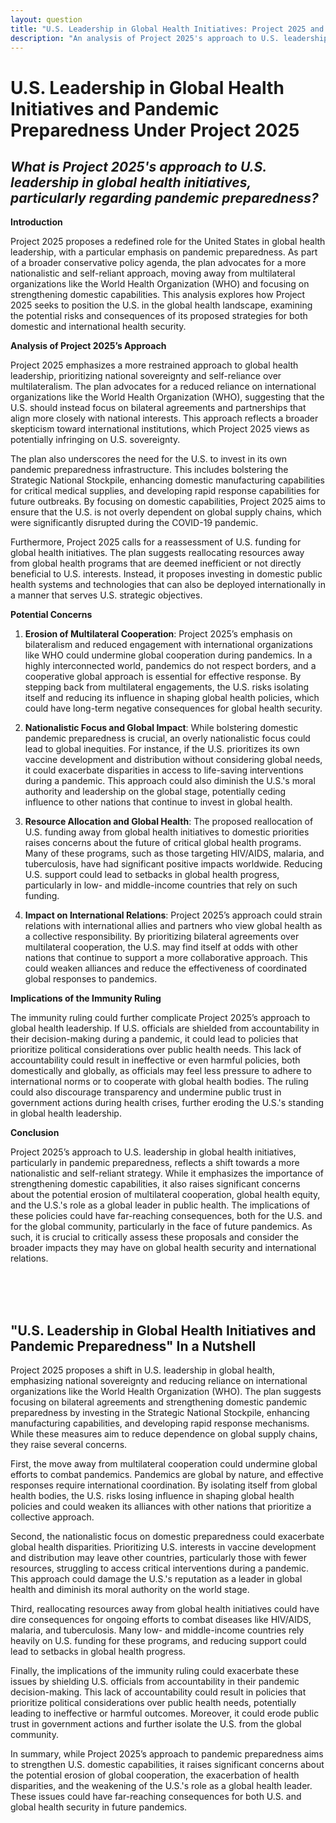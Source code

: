```yaml
---
layout: question
title: "U.S. Leadership in Global Health Initiatives: Project 2025 and Pandemic Preparedness"
description: "An analysis of Project 2025's approach to U.S. leadership in global health initiatives, focusing on pandemic preparedness, multilateral cooperation, and resource allocation."
---
```


# U.S. Leadership in Global Health Initiatives and Pandemic Preparedness Under Project 2025

## *What is Project 2025's approach to U.S. leadership in global health initiatives, particularly regarding pandemic preparedness?*

**Introduction**

Project 2025 proposes a redefined role for the United States in global health leadership, with a particular emphasis on pandemic preparedness. As part of a broader conservative policy agenda, the plan advocates for a more nationalistic and self-reliant approach, moving away from multilateral organizations like the World Health Organization (WHO) and focusing on strengthening domestic capabilities. This analysis explores how Project 2025 seeks to position the U.S. in the global health landscape, examining the potential risks and consequences of its proposed strategies for both domestic and international health security.

**Analysis of Project 2025’s Approach**

Project 2025 emphasizes a more restrained approach to global health leadership, prioritizing national sovereignty and self-reliance over multilateralism. The plan advocates for a reduced reliance on international organizations like the World Health Organization (WHO), suggesting that the U.S. should instead focus on bilateral agreements and partnerships that align more closely with national interests. This approach reflects a broader skepticism toward international institutions, which Project 2025 views as potentially infringing on U.S. sovereignty.

The plan also underscores the need for the U.S. to invest in its own pandemic preparedness infrastructure. This includes bolstering the Strategic National Stockpile, enhancing domestic manufacturing capabilities for critical medical supplies, and developing rapid response capabilities for future outbreaks. By focusing on domestic capabilities, Project 2025 aims to ensure that the U.S. is not overly dependent on global supply chains, which were significantly disrupted during the COVID-19 pandemic.

Furthermore, Project 2025 calls for a reassessment of U.S. funding for global health initiatives. The plan suggests reallocating resources away from global health programs that are deemed inefficient or not directly beneficial to U.S. interests. Instead, it proposes investing in domestic public health systems and technologies that can also be deployed internationally in a manner that serves U.S. strategic objectives.

**Potential Concerns**

1. **Erosion of Multilateral Cooperation**: Project 2025’s emphasis on bilateralism and reduced engagement with international organizations like WHO could undermine global cooperation during pandemics. In a highly interconnected world, pandemics do not respect borders, and a cooperative global approach is essential for effective response. By stepping back from multilateral engagements, the U.S. risks isolating itself and reducing its influence in shaping global health policies, which could have long-term negative consequences for global health security.

2. **Nationalistic Focus and Global Impact**: While bolstering domestic pandemic preparedness is crucial, an overly nationalistic focus could lead to global inequities. For instance, if the U.S. prioritizes its own vaccine development and distribution without considering global needs, it could exacerbate disparities in access to life-saving interventions during a pandemic. This approach could also diminish the U.S.'s moral authority and leadership on the global stage, potentially ceding influence to other nations that continue to invest in global health.

3. **Resource Allocation and Global Health**: The proposed reallocation of U.S. funding away from global health initiatives to domestic priorities raises concerns about the future of critical global health programs. Many of these programs, such as those targeting HIV/AIDS, malaria, and tuberculosis, have had significant positive impacts worldwide. Reducing U.S. support could lead to setbacks in global health progress, particularly in low- and middle-income countries that rely on such funding.

4. **Impact on International Relations**: Project 2025’s approach could strain relations with international allies and partners who view global health as a collective responsibility. By prioritizing bilateral agreements over multilateral cooperation, the U.S. may find itself at odds with other nations that continue to support a more collaborative approach. This could weaken alliances and reduce the effectiveness of coordinated global responses to pandemics.

**Implications of the Immunity Ruling**

The immunity ruling could further complicate Project 2025’s approach to global health leadership. If U.S. officials are shielded from accountability in their decision-making during a pandemic, it could lead to policies that prioritize political considerations over public health needs. This lack of accountability could result in ineffective or even harmful policies, both domestically and globally, as officials may feel less pressure to adhere to international norms or to cooperate with global health bodies. The ruling could also discourage transparency and undermine public trust in government actions during health crises, further eroding the U.S.'s standing in global health leadership.

**Conclusion**

Project 2025’s approach to U.S. leadership in global health initiatives, particularly in pandemic preparedness, reflects a shift towards a more nationalistic and self-reliant strategy. While it emphasizes the importance of strengthening domestic capabilities, it also raises significant concerns about the potential erosion of multilateral cooperation, global health equity, and the U.S.'s role as a global leader in public health. The implications of these policies could have far-reaching consequences, both for the U.S. and for the global community, particularly in the face of future pandemics. As such, it is crucial to critically assess these proposals and consider the broader impacts they may have on global health security and international relations.

<br><br><br>

## <span id="nutshell">"U.S. Leadership in Global Health Initiatives and Pandemic Preparedness" In a Nutshell</span>

Project 2025 proposes a shift in U.S. leadership in global health, emphasizing national sovereignty and reducing reliance on international organizations like the World Health Organization (WHO). The plan suggests focusing on bilateral agreements and strengthening domestic pandemic preparedness by investing in the Strategic National Stockpile, enhancing manufacturing capabilities, and developing rapid response mechanisms. While these measures aim to reduce dependence on global supply chains, they raise several concerns.

First, the move away from multilateral cooperation could undermine global efforts to combat pandemics. Pandemics are global by nature, and effective responses require international coordination. By isolating itself from global health bodies, the U.S. risks losing influence in shaping global health policies and could weaken its alliances with other nations that prioritize a collective approach.

Second, the nationalistic focus on domestic preparedness could exacerbate global health disparities. Prioritizing U.S. interests in vaccine development and distribution may leave other countries, particularly those with fewer resources, struggling to access critical interventions during a pandemic. This approach could damage the U.S.'s reputation as a leader in global health and diminish its moral authority on the world stage.

Third, reallocating resources away from global health initiatives could have dire consequences for ongoing efforts to combat diseases like HIV/AIDS, malaria, and tuberculosis. Many low- and middle-income countries rely heavily on U.S. funding for these programs, and reducing support could lead to setbacks in global health progress.

Finally, the implications of the immunity ruling could exacerbate these issues by shielding U.S. officials from accountability in their pandemic decision-making. This lack of accountability could result in policies that prioritize political considerations over public health needs, potentially leading to ineffective or harmful outcomes. Moreover, it could erode public trust in government actions and further isolate the U.S. from the global community.

In summary, while Project 2025’s approach to pandemic preparedness aims to strengthen U.S. domestic capabilities, it raises significant concerns about the potential erosion of global cooperation, the exacerbation of health disparities, and the weakening of the U.S.'s role as a global health leader. These issues could have far-reaching consequences for both U.S. and global health security in future pandemics.
